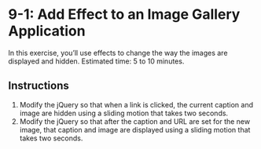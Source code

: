 # 9-1: Add Effect to an Image Gallery Application
In this exercise, you’ll use effects to change the way the images are displayed and hidden. Estimated time: 5 to 10 minutes.
## Instructions
1. Modify the jQuery so that when a link is clicked, the current caption and image are hidden using a sliding motion that takes two seconds.
2. Modify the jQuery so that after the caption and URL are set for the new image, that caption and image are displayed using a sliding motion that takes two seconds.